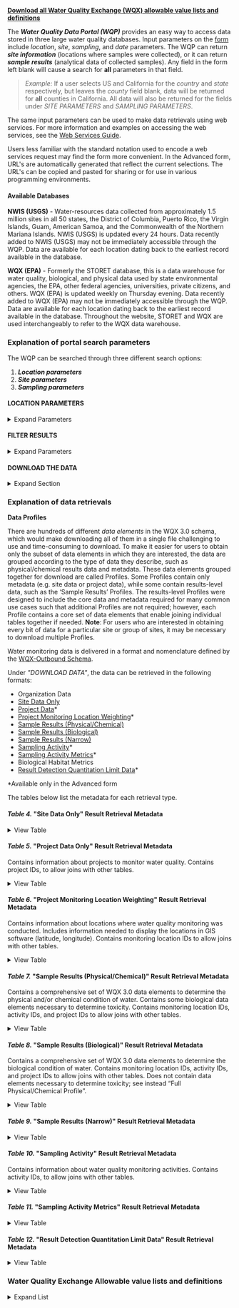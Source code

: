 <!-- [**Explanation of portal search parameters**](/server/wqp/markdownTextFiles/portal_userguide.md#explanation-of-portal-search-parameters)
* [Table 1. Available site types and definitions](/server/wqp/markdownTextFiles/portal_userguide.md#table-1-available-site-types-and-definitions)
* [Table 2. Available sample media definitions](/server/wqp/markdownTextFiles/portal_userguide.md#table-2-available-sample-media-and-definitions)
* [Table 3. Available file formats](/server/wqp/markdownTextFiles/portal_userguide.md#table-3-available-file-formats)

[**Explanation of data retrievals**](/server/wqp/markdownTextFiles/portal_userguide.md#explanation-of-data-retrievals)
* [Table 4. Site Data Only](/server/wqp/markdownTextFiles/portal_userguide.md#table-4-site-data-only-result-retrieval-metadata)
* [Table 5. Project Data Only](/server/wqp/markdownTextFiles/portal_userguide.md#table-5-project-data-only-result-retrieval-metadata)
* [Table 6. Project Monitoring Location Weighting](/server/wqp/markdownTextFiles/portal_userguide.md#table-6-project-monitoring-location-weighting-result-retrieval-metadata)
* [Table 7. Sample Results (Physical/Chemical)](/server/wqp/markdownTextFiles/portal_userguide.md#table-7-sample-results-physicalchemical-result-retrieval-metadata)
* [Table 8. Sample Results (Biological)](/server/wqp/markdownTextFiles/portal_userguide.md#table-8-sample-results-biological-result-retrieval-metadata)
* [Table 9. Sample Results (Narrow)](/server/wqp/markdownTextFiles/portal_userguide.md#table-9-sample-results-narrow-result-retrieval-metadata)
* [Table 10. Sampling Activity](/server/wqp/markdownTextFiles/portal_userguide.md#table-10-sampling-activity-result-retrieval-metadata)
* [Table 11. Sampling Activity Metrics](/server/wqp/markdownTextFiles/portal_userguide.md#table-11-sampling-activity-metrics-result-retrieval-metadata)
* [Table 12. Result Detection Quantitation Limit Data](/server/wqp/markdownTextFiles/portal_userguide.md#table-12-result-detection-quantitation-limit-data-result-retrieval-metadata) -->

[**Download all Water Quality Exchange (WQX) allowable value lists and definitions**](/portal_userguide/#water-quality-exchange-allowable-value-lists-and-definitions)


The ***Water Quality Data Portal (WQP)*** provides an easy way to access data stored in three large water quality databases. Input parameters on the [form](https://www.waterqualitydata.us/portal/) include *location*, *site*, *sampling*, and *date* parameters. The WQP can return ***site information*** (locations where samples were collected), or it can return ***sample results*** (analytical data of collected samples). Any field in the form left blank will cause a search for **all** parameters in that field. 
>*Example:* If a user selects US and California for the *country* and *state* respectively, but leaves the *county* field blank, data will be returned for **all** counties in California. All data will also be returned for the fields under *SITE PARAMETERS* and *SAMPLING PARAMETERS*.

The same input parameters can be used to make data retrievals using web services. For more information and examples on accessing the web services, see the [Web Services Guide](https://www.waterqualitydata.us/webservices_documentation/). 

Users less familiar with the standard notation used to encode a web services request may find the form more convenient. In the Advanced form, URL's are automatically generated that reflect the current selections. The URL's can be copied and pasted for sharing or for use in various programming environments.

#### **Available Databases**

**NWIS (USGS)** - Water-resources data collected from approximately 1.5 million sites in all 50 states, the District of Columbia, Puerto Rico, the Virgin Islands, Guam, American Samoa, and the Commonwealth of the Northern Mariana Islands. NWIS (USGS) is updated every 24 hours. Data recently added to NWIS (USGS) may not be immediately accessible through the WQP. Data are available for each location dating back to the earliest record available in the database.

**WQX (EPA)** - Formerly the STORET database, this is a data warehouse for water quality, biological, and physical data used by state environmental agencies, the EPA, other federal agencies, universities, private citizens, and others. WQX (EPA) is updated weekly on Thursday evening. Data recently added to WQX (EPA) may not be immediately accessible through the WQP. Data are available for each location dating back to the earliest record available in the database. Throughout the website, STORET and WQX are used interchangeably to refer to the WQX data warehouse.

### **Explanation of portal search parameters**

The WQP can be searched through three different search options:

1. ***Location parameters***
2. ***Site parameters***
3. ***Sampling parameters***

#### **LOCATION PARAMETERS**
<details markdown="1">
  <summary>Expand Parameters</summary>

***Country*** - Use the **country window** to select one or multiple ***countries*** represented in the database. Parentheses after each country represent which database(s) it is represented in. 

> *Web Services Request:* Countries can be directly entered into the URL through their [FIPS country code](https://nvlpubs.nist.gov/nistpubs/Legacy/FIPS/fipspub10-4.pdf). For the United States: ```#countrycode=US```

***State*** - Use the **state window** to select one or multiple ***states***. Parentheses after each state represent which database(s) it is represented in.

> *Web Services Request:* States can be directly entered into the URL through their [FIPS state code](https://nvlpubs.nist.gov/nistpubs/Legacy/FIPS/fipspub5-2.pdf). For Iowa and Arizona: ```#statecode=US%3A04&statecode=US%3A19```

***County*** - Use the **county window** to select one or multiple ***counties*** from the selected state(s). Parentheses after each county represent which database(s) it is represented in.

> *Web Services Request:* Counties can be directly entered into the URL through their [FIPS county code](https://nvlpubs.nist.gov/nistpubs/Legacy/FIPS/fipspub6-4.pdf). For Adams and Clay counties in Iowa: ```#countycode=US%3A19%3A003&countycode=US%3A19%3A041```

***Point Location*** - Enter *latitude* and *longitude* (**decimal degrees** referenced to NAD83), and *radial distance* (**miles**) to create a ***search area***. Longitudes in the western hemisphere begin with a negative sign. Many stations outside the continental US do not have latitude and longitude referenced to NAD83 and cannot be found using these parameters.

> *Example:* 20 miles from latitude 46.12 degrees N, longitude 89.15 degrees W would be entered as:
> * Distance: 20
> * Latitude: 46.12
> * Longitude: -89.15

***Site Type***  - ***Site type*** indicates a *natural* or *human-made* feature affecting the hydrologic conditions measured at a site. Use the **site type window** to select one or multiple site types. Parentheses after each site type represent which database(s) it is represented in. ***Table 1*** includes a definition for each available site type.

#### ***Table 1.* Available site types and definitions**
<details markdown="1">
  <summary>View Table</summary>

|                Site Type               |                                                                                                                                                                                                                                                                                                                                       Definition                                                                                                                                                                                                                                                                                                                                      |
|:--------------------------------------:|:-------------------------------------------------------------------------------------------------------------------------------------------------------------------------------------------------------------------------------------------------------------------------------------------------------------------------------------------------------------------------------------------------------------------------------------------------------------------------------------------------------------------------------------------------------------------------------------------------------------------------------------------------------------------------------------:|
| **Aggregate groundwater use *(NWIS, STORET)***  | An aggregate groundwater site type is used when it is not possible or practical to describe the specific sites as springs or as any type of well including 'multiple wells', or when water-use information is only available for the aggregate. Aggregate sites that span multiple counties should be coded with 000 as the county code, or an aggregate site can be created for each county.                                                                                                                                                                                                                                                                                         |
| **Aggregate surface-water-use *(NWIS, STORET)*** | An aggregate surface-water site type is used when it is not possible or practical to describe the specific sites as diversions, outfalls, or land application sites, or when water-use information is only available for the aggregate. Aggregate sites that span multiple counties should be coded with 000 as the county code, or an aggregate site can be created for each county.                                                                                                                                                                                                                                                                                                 |
| **Aggregate water use establishment *(NWIS)*** | An aggregate class of water-using establishments or individuals that are associated with a specific geographic location and water-use category, such as all the industrial users located within a county. Identified using the national water-use category code and optionally classified using the Standard Industrial Classification (SIC) Code or North American Classification System (NAICS) Code. Used when specific information needed to create sites for the individual facilities or users is not available, or when it is not desirable to store the site-specific information in the database.                                                                                                                                                                                                                                                                                          |
| **Atmosphere**                             | A site established primarily to measure meteorological properties or atmospheric deposition.                                                                                                                                                                                                                                                                                                                                                                                                                                                                                                                                                                                          |
| **Estuary**                                | A coastal inlet of the sea or ocean; esp. the mouth of a river, where tide water normally mixes with stream water (modified, Webster). Salinity in estuaries typically ranges from 1 to 25 Practical Salinity Units (psu), as compared oceanic values around 35 psu.                                                                                                                                                                                                                                                                                                                                                                                                                  |
| **Facility**                               | A non-ambient location where environmental measurements are expected to be strongly influenced by current or previous activities of humans.                                                                                                                                                                                                                                                                                                                                                                                                                                                                                                                                           |
| **Glacier**                                | Body of land ice that consists of recrystallized snow accumulated on the surface of the ground and moves slowly downslope over a period of years or centuries. Since glacial sites move, the lat-long precision for these sites is usually coarse.                                                                                                                                                                                                                                                                                                                                                                                                                                    |
| **Lake, Reservoir, Impoundment**           | An inland body of standing fresh or saline water that is generally too deep to permit submerged aquatic vegetation to take root across the entire body (cf: wetland). This site type includes an expanded part of a river, a reservoir behind a dam, and a natural or excavated depression containing a water body without surface-water inlet and/or outlet.                                                                                                                                                                                                                                                                                                                         |
| **Land**                                   | A location on the surface of the earth that is not normally saturated with water. Land sites are appropriate for sampling vegetation, overland flow of water, or measuring land-surface properties such as temperature. (See also: Wetland).                                                                                                                                                                                                                                                                                                                                                                                                                                          |
| **Not assigned (*STEWARDS*)**                                  | A location which lacks Site Type information.                                                                                                                                                                                                                                                                                                                                                                                                                                                                                                                                                                                                                            |
| **Ocean**                                  | Site in the open ocean, gulf, or sea. (See also: Estuary).                                                                                                                                                                                                                                                                                                                                                                                                                                                                                                                                                                                                                            |
| **Spring**                                 | A location at which the water table intersects the land surface, resulting in a natural flow of groundwater to the surface. Springs may be perennial, intermittent, or ephemeral.                                                                                                                                                                                                                                                                                                                                                                                                                                                                                                     |
| **Stream**                                 | A body of running water moving under gravity flow in a defined channel. The channel may be entirely natural, or altered by engineering practices through straightening, dredging, and (or) lining.                                                                                                                                                                                                                                                                                                                                                                                                                                                                                    |
| **Subsurface**                             | A location below the land surface, but not a well, soil hole, or excavation.                                                                                                                                                                                                                                                                                                                                                                                                                                                                                                                                                                                                          |
| **Well**                                   | A hole or shaft constructed in the earth intended to be used to locate, sample, or develop groundwater, oil, gas, or some other subsurface material.                                                                                                                                                                                                                                                                                                                                                                                                                                                                                                                                  |
| **Wetland**                                | Land where saturation with water is the dominant factor determining the nature of soil development and the types of plant and animal communities living in the soil and on its surface (Cowardin, December 1979). Wetlands are found from the tundra to the tropics and on every continent except Antarctica. Wetlands are areas that are inundated or saturated by surface or groundwater at a frequency and duration sufficient to support, and that under normal circumstances do support, a prevalence of vegetation typically adapted for life in saturated soil conditions. Wetlands generally include swamps, marshes, bogs and similar areas. Wetlands may be forested or unforested, and naturally or artificially created. |

</details>


<details markdown="1">
  <summary>Advanced Location Parameters</summary>

***Bounding Box*** - Enter the North and South *latitudes* and the East and West *longitudes* (**decimal degrees** referenced to NAD83) to create a ***bounding box***. Longitudes in the western hemisphere should begin with a negative sign.

> *Example:*
> * North: 46.12
> * East: -89.15
> * South: 45.93
> * West: -89.68

***Organization ID*** - Identifies a unique ***business*** or ***company***. Use the **organization ID window** to select one or multiple organization IDs. Type at least two characters for a list to appear. For more information on Water Quality Exchange (WQX) Organization IDs, see [About WQX (EPA)](https://www.epa.gov/waterdata/water-quality-data).

***Site ID*** - Identifies a ***monitoring location*** by a unique name, number, or code. Use the **site ID window** to select one or multiple site IDs. Type at least two characters for a list to appear. 

> *Web Services Request:* IDs are displayed as: AGENCY-STATION NUMBER. If STATION NUMBER is specified but not AGENCY, "USGS" will be assigned as the default.
> * For NWIS (USGS) site: ```#siteid=USGS-301650089215300```
> * For WQX (EPA) site: ```#siteid=R10BUNKER-CUA005-5```
> * For multiple sites: ```#siteid=IN002-385000086310010&siteid=USSCS-311039092211614&siteid=USEPA-414120087304701```

***HUC*** - Identifies the ***hydrological unit*** ([lists and maps of hydrologic units](http://water.usgs.gov/GIS/huc.html)) up to the cataloging unit level of precision. Use the **HUC ID window** to select one or multiple HUC IDs. Separate multiple HUC IDs with a **semicolon** (";"). Select partial HUCs using **trailing wildcards** ("*"). 
> *Web Services Request:*
> * One site: ```#huc=01010005```
> * Multiple sites: ```#huc=01010003%3B01010004```
> * Partial HUCs: ```010801*```

</details>

</details>

#### **FILTER RESULTS**
<details markdown="1">
  <summary>Expand Parameters</summary>

***Data Source*** - Select one or multiple ***databases*** from which the data will be retrieved. **All** databases are searched by default.

***Date Range*** - ***Start*** and ***end dates*** to be used individually or together. Dates must be entered in *MM-DD-YYYY* format.

***Sample Media*** - Identifies the ***environmental medium*** where a sample was taken. Use the **sample media window** to select one or multiple sample media types. Parentheses after each sample medium represent which database(s) it is represented in. ***Table 2*** includes a definition for each sample medium that is available.

#### ***Table 2.* Available sample media and definitions**
<details markdown="1">
  <summary>View Table</summary>

|         **Sample Medium**         |                                                                                                                                                                              **Definition**                                                                                                                                                                             |
|:-----------------------------:|:-------------------------------------------------------------------------------------------------------------------------------------------------------------------------------------------------------------------------------------------------------------------------------------------------------------------------------------------------------------------:|
| **Air**                           | Atmospheric gases.                                                                                                                                                                                                                                                                                                                                                  |
| **Biological *(STORET)*** | A biological source, including tissue, whole organisms, and whole or partial parts from animals or plants; from the WQX database.                                                                                                              |
| **Biological Tissue *(NWIS only)*** | Any type of tissue that comprises either whole or parts of insects, fish, or other organisms living in an aquatic environment, animals that may or may not have been collected from a water body, or whole or parts of plants, aquatic or non-aquatic.                                                                                                              |
| **Habitat *(STORET)***         | The habitat conditions at the monitoring site; physical features of the area surrounding the monitoring location site; from the WQX database.                                                                                                                                                                                                                                              |
| **No media *(STEWARDS)***         | Sample medium information not available.                                                                                                                                                                                                                                              |
| **Other**                         | None of the other sample media.                                                                                                                                                                                                                                                                                                                                     |
| **Sediment**                      | Includes bottom material and suspended sediment sample media. Bottom material is a mixture of mineral and organic matter that compose the top bed deposits (usually the first few inches) underlying a body of water. Suspended sediment is sediment carried in suspension by the turbulent components of the fluid or by the Brownian movement (a law of physics). |
| **Soil**                          | A wet or dry substance composed of unconsolidated fine grain rock fragments (minerals) and organic material that has been modified sufficiently by physical, chemical, or biological processes to support terrestrial plant growth.                                                                                                                                 |
| **Tissue *(STORET)***                          | Any type of tissue that comprises either whole or parts of insects, fish, or other organisms living in an aquatic environment, animals that may or may not have been collected from a water body, or whole or parts of plants, aquatic or non-aquatic; from the WQX database.                                                                                                                                 |
| **Water**                         | The physical or chemical composition of the water at the monitoring site.                                                                                                                                                                                                                                                                                           |

</details>

***Characteristic Group*** - Groups types of ***environmental measurements***. Use the **characteristic group window** to select one or multiple characteristic groups. Parentheses after each characteristic group represent which database(s) it is represented in. A complete listing of which characteristic matches to which characteristic group [is available for download](http://cdx.epa.gov/wqx/download/DomainValues/Characteristic_CSV.zip).

<details markdown="1">
  <summary>Advanced Results Filters</summary>

***Minimum sampling activities per site*** - Returns only sites where at least a ***minimum number*** of sampling activities have been reported. Use the **minimum number window** to select a value; the default is **1**.

***Minimum result per site*** - Returns only sites where at least a ***minimum number*** of results have been reported. Use the **minimum results window** to select a value; the default is **1**.

***Characteristic*** - Identifies types of ***environmental measurements***. Use the **characteristics window** to select one or multiple characteristics. Parentheses after each characteristic represent which database(s) it is represented in. The names are derived from the WQX (EPA) [Substance Registry System (SRS)](http://iaspub.epa.gov/sor_internet/registry/substreg/home/overview/home.do). USGS uses parameter codes for the same purpose and has [associated most parameters to SRS names](http://www.waterqualitydata.us/public_srsnames.jsp).

The nomenclature for WQX (EPA) and USGS characteristics are **not** identical. 
> *Example:* The WQX (EPA) lists each dissolved oxygen characteristic, while the USGS classifies dissolved oxygen under "oxygen". Consequently, users interested in retrieving dissolved oxygen data from both databases must select *"dissolved oxygen"* from WQX (EPA) and *"oxygen"* from the WQP list of characteristics. Selecting *"oxygen"* will return dissolved oxygen results from the USGS **and** all WQX (EPA) results relating to free gaseous oxygen. 

Small differences in naming may cause chemically identical characteristics to be listed under different names or names that are formatted differently. 
> *Example:* *1,4-dichlorobenzene* may be listed as *"1,4-dichlorobenzene"*, *"p-dichlorobenzene"*, or *both*. A user desiring all *1,4-dichlorobenzene* data would need to select **both** names (and variants thereof) to retrieve the results.

***Project ID*** - Uniquely identifies a ***data collection project***. Use the **project ID window** to select one or multiple project IDs. Parentheses after each project ID represent which database it is represented in. 

***Parameter Code*** - Identifies a characteristic using [***NWIS (USGS) codes***](https://nwis.waterdata.usgs.gov/usa/nwis/pmcodes). Use the **parameter code window** to select one or multiple parameter codes. Specifying a parameter code will limit the query to ***NWIS (USGS) only***.

***Biological Parameters Assemblage*** - Filter by parameters specific to biological organisms. 

>***Assemblage*** - An association of ***interacting populations*** of organisms in a given water body. *Example:* macroinvertabrates and fish/nekton.

***Taxonomic Name*** - Filter by parameters specific to taxonomic name.

>***Taxonomic Name*** - ***Genus name, species name*** in binomial nomenclature. *Example:* for shovelnose sturgeon, *Scaphirhyncus platorynchus*.

</details>

</details>

#### **DOWNLOAD THE DATA**
<details markdown="1">
  <summary>Expand Section</summary>

***Data Type*** - ***Water monitoring data*** is delivered in a format and nomenclature defined by the [WQX-Outbound Schema](http://www.exchangenetwork.net/schema/WQX/2/WQX_DET_v2.1b.xls). *Metadata* on these formats is displayed in ***Tables 4-12***.

***File Format*** - Choose a ***file format*** to download the result set. Four available formats are listed and described in ***Table 3***.

#### ***Table 3.* Available file formats**
<details markdown="1">
  <summary>View Table</summary>

|   File Format   |                                                                                                                                           Description                                                                                                                                          |
|:---------------:|:----------------------------------------------------------------------------------------------------------------------------------------------------------------------------------------------------------------------------------------------------------------------------------------------:|
| **Comma-separated** | Output format is comma-separated columns.                                                                                                                                                                                                                                                      |
| **Tab-separated**   | Output format is tab-separated columns.                                                                                                                                                                                                                                                        |
| **MS Excel**        | Output format is a .xlsx file compatible with MS Excel 2007 and greater(Excel 2003 and earlier may be able to use a helper program to open the file) . Excel 2007 and later have a limit of 1,048,576 rows. If your download file exceeds this limit, only the first 1,048,576 rows will open. |
                                       |

</details>

***Sort Data*** - ***Sorts data*** by *organization*, *monitoringLocationID*, and *activityID*. Sorting **increases** response time. If you are manually sorting, set **sorted=no**. The sorted document is delivered in the WQX standard.

<details markdown="1">
  <summary>Advanced Download Parameters</summary>

***Show Sites on Map*** - Previews the ***locations of sites*** **before** downloading the data, up to 250,000 sites. Sites are color coded by data source. 

The example below displays part of the South Skunk watershed, with NWIS (USGS), WQX (EPA), and STEWARDS (ARS) sites.

![Result of clicking "Show sites on map" button](img/portal_userguide_image1.png)

For additional information about the sites, click on individual sites. Use the box tool below the zoom buttons to select multiple sites.

![Additional information about sites](img/portal_userguide_image2.png)

The Water Quality Portal only provides discrete monitoring data. To see USGS long-term flow monitoring sites, click the layer picker on the upper right and toggle on "NWIS (USGS) Stream Gages". These gage locations are based on the [GAGES-II dataset](http://water.usgs.gov/GIS/metadata/usgswrd/XML/gagesII_Sept2011.xml), which only runs through 2009. Some gages are now discontinued and other gage data may be more accurate.

![NWIS (USGS) Stream Gages](img/portal_userguide_image3.png)

</details>

</details>

### **Explanation of data retrievals**

**Data Profiles**

There are hundreds of different *data elements* in the WQX 3.0 schema, which would make downloading all of them in a single file challenging to use and time-consuming to download. To make it easier for users to obtain only the subset of data elements in which they are interested, the data are grouped according to the type of data they describe, such as physical/chemical results data and metadata. These data elements grouped together for download are called Profiles. Some Profiles contain only metadata (e.g. site data or project data), while some contain results-level data, such as the ‘Sample Results’ Profiles. The results-level Profiles were designed to include the core data and metadata required for many common use cases such that additional Profiles are not required; however, each Profile contains a core set of data elements that enable joining individual tables together if needed. **Note**: For users who are interested in obtaining every bit of data for a particular site or group of sites, it may be necessary to download multiple Profiles.

Water monitoring data is delivered in a format and nomenclature defined by the [WQX-Outbound Schema](https://www.exchangenetwork.net/schema/WQX/3/WQX_DET_v3.0.xls). 

Under *"DOWNLOAD DATA"*, the data can be retrieved in the following formats:

* Organization Data
* [Site Data Only](#table-4-site-data-only-result-retrieval-metadata)
* [Project Data](/#table-5-project-data-only-result-retrieval-metadata)*
* [Project Monitoring Location Weighting](#table-6-project-monitoring-location-weighting-result-retrieval-metadata)*
* [Sample Results (Physical/Chemical)](#table-7-sample-results-physicalchemical-result-retrieval-metadata)
* [Sample Results (Biological)](#table-8-sample-results-biological-result-retrieval-metadata)
* [Sample Results (Narrow)](#table-9-sample-results-narrow-result-retrieval-metadata)
* [Sampling Activity](#table-10-sampling-activity-result-retrieval-metadata)*
* [Sampling Activity Metrics](#table-11-sampling-activity-metrics-result-retrieval-metadata)*
* Biological Habitat Metrics
* [Result Detection Quantitation Limit Data](/#table-12-result-detection-quantitation-limit-data-result-retrieval-metadata)*

*Available only in the Advanced form

The tables below list the metadata for each retrieval type.

#### ***Table 4.* "Site Data Only" Result Retrieval Metadata**
<details markdown="1">
  <summary>View Table</summary>

|              Site Retrieval Element              |                                                                                      Definition                                                                                      |
|:------------------------------------------------:|:------------------------------------------------------------------------------------------------------------------------------------------------------------------------------------:|
| OrganizationIdentifier                           | A designator used to uniquely identify a unique business establishment within a context.                                                                                             |
| OrganizationFormalName                           | The legal designator (i.e. formal name) of an organization.                                                                                                                          |
| MonitoringLocationIdentifier                     | A designator used to describe the unique name, number, or code assigned to identify the monitoring location.                                                                         |
| MonitoringLocationName                           | The designator specified by the sampling organization for the site at which sampling or other activities are conducted.                                                              |
| MonitoringLocationTypeName                       | The descriptive name for a type of monitoring location.                                                                                                                              |
| MonitoringLocationDescriptionText                | Text description of the monitoring location.                                                                                                                                         |
| HUCEightDigitCode                                | The 8 digit federal code used to identify the hydrologic unit of the monitoring location to the cataloging unit level of precision.                                                  |
| DrainageAreaMeasure/MeasureValue*                | The drainage basin of a lake, stream, wetland, or estuary site. Measure value is given in the units stored in DrainageAreaMeasure/MeasureUnitCode.                                   |
| DrainageAreaMeasure/MeasureUnitCode*             | The code that represents the unit for measuring the item.                                                                                                                            |
| ContributingDrainageAreaMeasure/MeasureValue*    | The contributing drainage area of a lake, stream, wetland, or estuary site. Measure value is given in the units stored in ContributingDrainageAreaMeasure/MeasureUnitCode.           |
| ContributingDrainageAreaMeasure/MeasureUnitCode* | The code that represents the unit for measuring the item.                                                                                                                            |
| LatitudeMeasure                                  | The measure of the angular distance on a meridian north or south of the equator.                                                                                                     |
| LongitudeMeasure                                 | The measure of the angular distance on a meridian east or west of the prime meridian.                                                                                                |
| SourceMapScaleNumeric                            | The number that represents the proportional distance on the ground for one unit of measure on the map or photo.                                                                      |
| HorizontalAccuracyMeasure/MeasureValue*          | The horizontal measure of the relative accuracy of the latitude and longitude coordinates." Measure value is given in the units stored in HorizontalAccuracyMeasure/MeasureUnitCode. |
| HorizontalAccuracyMeasure/MeasureUnitCode*       | The code that represents the unit for measuring the item.                                                                                                                            |
| HorizontalCollecitonMethodName                   | The name that identifies the method used to determine the latitude and longitude coordinates for a point on the earth.                                                               |
| HorizontalCoordinateReferenceSystemDatumName     | The name that describes the reference datum used in determining latitude and longitude coordinates.                                                                                  |
| VerticalMeasure/MeasureValue                     | The measure of elevation (i.e., the altitude), above or below a reference datum. Measure value is given in the units stored in VerticalMeasure/MeasureUnitCode.                      |
| VerticalMeasure/MeasureUnitCode                  | The code that represents the unit for measuring the item.                                                                                                                            |
| VerticalAccuracyMeasure/MeasureValue*            | The vertical measure of the relative accuracy of the latitude and longitude coordinates. Measure value is given in the units stored in VerticalAccuracyMeasure/MeasureUnitCode.      |
| VerticalAccuracyMeasure/MeasureUnitCode*         | The code that represents the unit for measuring the item.                                                                                                                            |
| VerticalCollectionMethodName                     | The name that identifies the method used to collect the vertical measure (i.e. the altitude) of a reference point.                                                                   |
| VerticalCoordinateReferenceSystemDatumName       | The name of the reference datum used to determine the vertical measure (i.e., the altitude).                                                                                         |
| CountryCode                                      | A code designator used to identify a primary geopolitical unit of the world.                                                                                                         |
| StateCode                                        | A code designator used to identify a principal administrative subdivision of the United States, Canada, or Mexico.                                                                   |
| CountyCode                                       | A code designator used to identify a U.S. county or county equivalent.                                                                                                               |
| AquiferName*                                     | Name of the aquifer in which the well is completed.                                                                                                                                  |
| FormationTypeText*                               | Name of the primary formation or soils unit, in which the well is completed.                                                                                                         |
| AquiferTypeName*                                 | The type of aquifer, such as confined or unconfined.                                                                                                                                 |
| ConstructionDateText*                            | Date of construction when well was completed. May be year only.                                                                                                                      |
| WellDepthMeasure/MeasureValue*                   | Depth below land surface datum (LSD) to the bottom of the hole on completion of drilling. Measure value is given in the units stored in WellDepthMeasure/MeasureUnitCode.            |
| WellDepthMeasure/MeasureUnitCode*                | The code that represents the unit for measuring the item.                                                                                                                            |
| WellHoleDepthMeasure/MeasureValue*               | Depth below land surface datum (LSD) to the bottom of the hole on completion of drilling. Measure value is given in the units stored in WellHoleDepthMeasure/MeasureUnitCode.        |
| WellHoleDepthMeasure/MeasureUnitCode*            | The code that represents the unit for measuring the item.                                                                                                                            |
| ProviderName                                     | The name of the database that provided the data to the Water Quality portal (E.G. WQX, NWIS, STEWARDS).                                                                            |

*Element is only in NWIS (USGS).

</details>

#### ***Table 5.* "Project Data Only" Result Retrieval Metadata**

Contains information about projects to monitor water quality. Contains project IDs, to allow joins with other tables.
<details markdown="1">
  <summary>View Table</summary>

|      Project Retrieval Element     |                                                                        Definition                                                                       |
|:----------------------------------:|:-------------------------------------------------------------------------------------------------------------------------------------------------------:|
| OrganizationIdentifier             | A designator used to uniquely identify a unique business establishment within a context.                                                                |
| OrganizationFormalName             | The legal designator (i.e. formal name) of an organization.                                                                                             |
| ProjectIdentifier                  | A designator used to uniquely identify a data collection project within a context of an organization.                                                   |
| ProjectName                        | The name assigned by the Organization (project leader or principal investigator) to the project.                                                        |
| ProjectDescriptionText             | Project description, which may include a description of the project purpose, summary of the objectives, or brief summary of the results of the project. |
| SamplingDesignTypeCode             | A code used to identify the type of sampling design employed for this project to ensure that sampling activities can support project objectives.        |
| QAPPApprovedIndicator              | Indicates whether a Quality Assurance Project Plan (QAPP) has been approved for the submitted project.                                                  |
| QAPPApprovalAgencyName             | An outside approval authority identifier for the QAPP (e.g. EPA or State Organization).                                                                 |
| ProjectFileUrl                     | A link to follow to access the files associated with the project.                                                                                        |
| ProjectMonitorLocationWeightingURL | A URL to get associated ProjectMonitoringLocationWeighting data. Only populated if there is Project Monitoring Location Weighting data.                 |

</details>

#### ***Table 6.* "Project Monitoring Location Weighting" Result Retrieval Metadata**

Contains information about locations where water quality monitoring was conducted. Includes information needed to display the locations in GIS software (latitude, longitude). Contains monitoring location IDs to allow joins with other tables.
<details markdown="1">
  <summary>View Table</summary>

| Project Monitoring Location Element |                                                       Definition                                                      |
|:-----------------------------------:|:---------------------------------------------------------------------------------------------------------------------:|
| OrganizationIdentifier              | A designator used to uniquely identify a unique business establishment within a context.                              |
| OrganizationFormalName              | The legal designator (i.e. formal name) of an organization.                                                           |
| ProjectIdentifier                   | A designator used to uniquely identify a data collection project within a context of an organization.                 |
| MonitoringLocationIdentifier        | A designator used to describe the unique name, number, or code assigned to identify the monitoring location.          |
| MeasureValue                        | The recorded dimension, capacity, quality, or amount of something ascertained by measuring or observing.              |
| MeasureUnitCode                     | The code that represents the unit for measuring the item.                                                             |
| StatisticalStratumText              | Identifies the statistical stratum applied to this site.                                                              |
| LocationCategoryName                | Free text describing a category of naturally similar site types, such as high-gradient.                               |
| LocationStatusName                  | Indicates whether this site is active and available for sampling.                                                     |
| ReferenceLocationTypeCode           | Identifies whether this site is a reference or control site by specifying the reference location type.                 |
| ReferenceLocationStartDate          | The calendar date on which the monitoring location started being used as a reference site.                            |
| ReferenceLocationEndDate            | The calendar date on which the monitoring location stopped being used as a reference site.                            |
| ResourceSubjectText                 | A name given to the resource that created or defined the reference location.                                          |
| ResourceCreatorName                 | An entity primarily responible for making the content of the resource that created or defined the reference location. |
| ResourceSubjectText                 | A topic of the content of the resource that created or defined the reference location.                                |
| ResourcePublisherName               | An entity responsible for making the resource available that created or defined the reference location.               |
| ResourceDate                        | A date of an event in the lifecycle of the resource that created or defined the reference location.                   |
| ResourceIdentifier                  | An unambiguous reference to the resource within a given context.                                                      |
| CommentText                         | General comments about the project monitoring location weighting.                                                     |

</details>





#### ***Table 7.* "Sample Results (Physical/Chemical)" Result Retrieval Metadata**

Contains a comprehensive set of WQX 3.0 data elements to determine the physical and/or chemical condition of water. Contains some biological data elements necessary to determine toxicity. Contains monitoring location IDs, activity IDs, and project IDs to allow joins with other tables.
<details markdown="1">
  <summary>View Table</summary>

|              Result Retrieval Element             |                                                                                                                  Definition                                                                                                                  |
|:-------------------------------------------------:|:--------------------------------------------------------------------------------------------------------------------------------------------------------------------------------------------------------------------------------------------:|
| OrganizationIdentifier                            | A designator used to uniquely identify a unique business establishment within a context.                                                                                                                                                     |
| OrganizationFormalName                            | The legal designator (i.e. formal name) of an organization.                                                                                                                                                                                  |
| ActivityIdentifier                                | Designator that uniquely identifies an activity within an organization.                                                                                                                                                                      |
| ActivityTypeCode                                  | The text describing the type of activity.                                                                                                                                                                                                    |
| ActivityMediaName                                 | Name or code indicating the environmental medium where the sample was taken.                                                                                                                                                                 |
| ActivityMediaSubdivisionName                      | Name or code indicating the environmental matrix as a subdivision of the sample media.                                                                                                                                                       |
| ActivityStartDate                                 | The calendar date on which the field activity is started.                                                                                                                                                                                    |
| ActivityStartTime/Time                            | The time of day that is reported when the field activity began, based on a 24-hour timescale.                                                                                                                                                |
| ActivityStartTime/TimeZoneCode                    | The time zone for which the time of day is reported. Any of the longitudinal divisions of the earth's surface in which a standard time is kept.                                                                                              |
| ActivityEndDate                                   | The calendar date when the field activity is completed.                                                                                                                                                                                      |
| ActivityEndTime/Time                              | The time of day that is reported when the field activity ended, based on a 24-hour timescale.                                                                                                                                                |
| ActivityEndTime/TimeZoneCode                      | The time zone for which the time of day is reported. Any of the longitudinal divisions of the earth's surface in which a standard time is kept.                                                                                              |
| ActivityDepthHeightMeasure/MeasureValue           | A measurement of the vertical location (measured from a reference point) at which an activity occurred. Measure value is given in the units stored in ActivityDepthHeightMeasure/MeasureUnitCode.                                            |
| ActivityDepthHeightMeasure/MeasureUnitCode        | The code that represents the unit for measuring the item.                                                                                                                                                                                    |
| ActivityDepthAltitudeReferencePointText           | The reference used to indicate the datum or reference used to establish the depth/altitude of an activity.                                                                                                                                   |
| ActivityTopDepthHeightMeasure/MeasureValue        | A measurement of the upper vertical location of a vertical location range (measured from a reference point) at which an activity occurred. Measure value is given in the units stored in ActivityTopDepthHeightMeasure/MeasureUnitCode.      |
| ActivityTopDepthHeightMeasure/MeasureUnitCode     | The code that represents the unit for measuring the item.                                                                                                                                                                                    |
| ActivityBottomDepthHeightMeasure/MeasureValue     | A measurement of the lower vertical location of a vertical location range (measured from a reference point) at which an activity occurred. Measure value is given in the units stored in ActivityBottomDepthHeightMeasure/MeasureUnitCode.   |
| ActivityBottomDepthHeightMeasure/MeasureUnitCode  | The code that represents the unit for measuring the item.                                                                                                                                                                                    |
| ProjectIdentifier                                 | A designator used to uniquely identify a data collection project within a context of an organization.                                                                                                                                        |
| ActivityConductingOrganizationText                | A name of the Organization conducting an activity.                                                                                                                                                                                           |
| MonitoringLocationIdentifier                      | A designator used to describe the unique name, number, or code assigned to identify the monitoring location.                                                                                                                                 |
| ActivityCommentText                               | General comments concerning the activity.                                                                                                                                                                                                    |
| SampleAquifer*                                    | A code that designates the aquifer associated with groundwater samples.                                                                                                                                                                      |
| HydrologicCondition*                              | Hydrologic condition is the hydrologic condition that is represented by the sample collected (i.e. ? normal, falling, rising, peak stage).                                                                                                   |
| HydrologicEvent*                                  | A hydrologic event that is represented by the sample collected (i.e. - storm, drought, snowmelt).                                                                                                                                            |
| SampleCollectionMethod/MethodIdentifier           | The identification number or code assigned by the method publisher.                                                                                                                                                                          |
| SampleCollectionMethod/MethodIdentifierContext    | Identifies the source or data system that created or defined the identifier.                                                                                                                                                                 |
| SampleCollectionMethod/MethodName                 | The title that appears on the method from the method publisher.                                                                                                                                                                              |
| SampleCollectionEquipmentName                     | The name for the equipment used in collecting the sample.                                                                                                                                                                                    |
| ResultDetectionConditionText                      | The textual descriptor of a result.                                                                                                                                                                                                          |
| CharacteristicName                                | The object, property, or substance which is evaluated or enumerated by either a direct field measurement, a direct field observation, or by laboratory analysis of material collected in the field.                                          |
| ResultSampleFractionText                          | The text name of the portion of the sample associated with results obtained from a physically-partitioned sample.                                                                                                                            |
| ResultMeasureValue                                | The reportable measure of the result for the chemical, microbiological or other characteristic being analyzed. Measure value is given in the units stored in ResultMeasure/MeasureUnitCode.                                                  |
| MeasureQualifierCode                              | A code used to identify any qualifying issues that affect the results.                                                                                                                                                                       |
| ResultMeasure/MeasureUnitCode                     | The code that represents the unit for measuring the item.                                                                                                                                                                                    |
| ResultStatusIdentifier                            | Indicates the acceptability of the result with respect to QA/QC criteria.                                                                                                                                                                    |
| StatisticalBaseCode                               | The code for the method used to calculate derived results.                                                                                                                                                                                   |
| ResultValueTypeName                               | A name that qualifies the process which was used in the determination of the result value (e.g., actual, estimated, calculated).                                                                                                             |
| ResultWeightBasisText                             | The name that represents the form of the sample or portion of the sample which is associated with the result value (e.g., wet weight, dry weight, ash-free dry weight).                                                                      |
| ResultTimeBasisText                               | The period of time (in days) over which a measurement was made. For example, BOD can be measured as 5 day or 20 day BOD.                                                                                                                     |
| ResultTemperatureBasisText                        | The name that represents the controlled temperature at which the sample was maintained during analysis, e.g. 25 deg BOD analysis.                                                                                                            |
| ResultParticleSizeBasisText                       | User defined free text describing the particle size class for which the associated result is defined.                                                                                                                                        |
| PrecisionValue                                    | A measure of mutual agreement among individual measurements of the same property usually under prescribed similar conditions.                                                                                                                |
| ResultCommentText                                 | Free text with general comments concerning the result.                                                                                                                                                                                       |
| USGSPCode*                                        | 5-digit number used in the US Geological Survey computerized data system, National Water Information System (NWIS), to uniquely identify a specific constituent.                                                                             |
| ResultDepthHeightMeasure/MeasureValue†            | A measurement of the vertical location (measured from a reference point) at which a result occurred.                                                                                                                                         |
| ResultDepthHeightMeasure/MeasureUnitCode†         | The code that represents the unit for measuring the item.                                                                                                                                                                                    |
| ResultDepthAltitudeReferencePointText†            | The reference used to indicate the datum or reference used to establish the depth/altitude of a result.                                                                                                                                      |
| SubjectTaxonomicName                              | The name of the organism from which a tissue sample was taken.                                                                                                                                                                               |
| SampleTissueAnatomyName*                          | The name of the anatomy from which a tissue sample was taken.                                                                                                                                                                                |
| ResultAnalyticalMethod/MethodIdentifier           | The identification number or code assigned by the method publisher.                                                                                                                                                                          |
| ResultAnalyticalMethod/MethodIdentifierContext    | Identifies the source or data system that created or defined the identifier.                                                                                                                                                                 |
| ResultAnalyticalMethod/MethodName                 | The title that appears on the method from the method publisher.                                                                                                                                                                              |
| MethodDescriptionText*                            | A brief summary that provides general information about the method.                                                                                                                                                                          |
| LaboratoryName                                    | The name of Lab responsible for the result.                                                                                                                                                                                                  |
| AnalysisStartDate                                 | The calendar date on which the analysis began.                                                                                                                                                                                               |
| ResultLaboratoryCommentText                       | Remarks which further describe the laboratory procedures which produced the result.                                                                                                                                                          |
| DetectionQuantitationLimitTypeName                | Text describing the type of detection or quantitation level used in the analysis of a characteristic.                                                                                                                                        |
| DetectionQuantitationLimitMeasure/MeasureValue    | Constituent concentration that, when processed through the complete method, produces a signal that is statistically different from a blank. Measure value is given in the units stored in DetectionQuantitationLimitMeasure/MeasureUnitCode. |
| DetectionQuantitationLimitMeasure/MeasureUnitCode | The code that represents the unit for measuring the item.                                                                                                                                                                                    |
| PreparationStartDate                              | The calendar date when the preparation/extraction of the sample for analysis began.                                                                                                                                                          |
| DataProvider                                      | The source system that provided data to the Water Quality Portal (NWIS, WQX, STEWARDS, etc).                                                                                                                                               |

*Element is only in NWIS (USGS).

†Element is only in WQX (EPA).

</details>

#### ***Table 8.* "Sample Results (Biological)" Result Retrieval Metadata**

Contains a comprehensive set of WQX 3.0 data elements to determine the biological condition of water. Contains monitoring location IDs, activity IDs, and project IDs to allow joins with other tables. Does not contain data elements necessary to determine toxicity; see instead “Full Physical/Chemical Profile”.
<details markdown="1">
  <summary>View Table</summary>

|              Biological Result Retrieval Element              |                                                                                                                  Definition                                                                                                                  |
|:-------------------------------------------------------------:|:--------------------------------------------------------------------------------------------------------------------------------------------------------------------------------------------------------------------------------------------:|
| OrganizationIdentifier                                        | A designator used to uniquely identify a unique business establishment within a context.                                                                                                                                                     |
| OrganizationFormalName                                        | The legal designator (i.e. formal name) of an organization.                                                                                                                                                                                  |
| ProjectIdentifier                                             | A designator used to uniquely identify a data collection project within a context of an organization.                                                                                                                                        |
| ActivityIdentifier                                            | Designator that uniquely identifies an activity within an organization.                                                                                                                                                                      |
| ActivityTypeCode                                              | The text describing the type of activity.                                                                                                                                                                                                    |
| ActivityMediaName                                             | Name or code indicating the environmental medium where the sample was taken.                                                                                                                                                                 |
| ActivityMediaSubdivisionName                                  | Name or code indicating the environmental matrix as a subdivision of the sample media.                                                                                                                                                       |
| ActivityStartDate                                             | The calendar date on which the field activity is started.                                                                                                                                                                                    |
| ActivityStartTime/Time                                        | The time of day that is reported when the field activity began, based on a 24-hour timescale.                                                                                                                                                |
| ActivityStartTime/TimeZoneCode                                | The time zone for which the time of day is reported. Any of the longitudinal divisions of the earth's surface in which a standard time is kept.                                                                                              |
| ActivityEndDate                                               | The calendar date when the field activity is completed.                                                                                                                                                                                      |
| ActivityEndTime/Time                                          | The time of day that is reported when the field activity ended, based on a 24-hour timescale.                                                                                                                                                |
| ActivityEndTime/TimeZoneCode                                  | The time zone for which the time of day is reported. Any of the longitudinal divisions of the earth's surface in which a standard time is kept.                                                                                              |
| ActivityRelativeDepthName                                     | The name that indicates the approximate location within the water column at which the activity occurred.                                                                                                                                     |
| ActivityDepthHeightMeasure/MeasureValue                       | A measurement of the vertical location (measured from a reference point) at which an activity occurred. Measure value is given in the units stored in ActivityDepthHeightMeasure/MeasureUnitCode.                                            |
| ActivityDepthHeightMeasure/MeasureUnitCode                    | The code that represents the unit for measuring the item.                                                                                                                                                                                    |
| ActivityTopDepthHeightMeasure/MeasureValue                    | A measurement of the upper vertical location of a vertical location range (measured from a reference point) at which an activity occurred. Measure value is given in the units stored in ActivityTopDepthHeightMeasure/MeasureUnitCode.      |
| ActivityTopDepthHeightMeasure/MeasureUnitCode                 | The code that represents the unit for measuring the item.                                                                                                                                                                                    |
| ActivityBottomDepthHeightMeasure/MeasureValue                 | A measurement of the lower vertical location of a vertical location range (measured from a reference point) at which an activity occurred. Measure value is given in the units stored in ActivityBottomDepthHeightMeasure/MeasureUnitCode.   |
| ActivityBottomDepthHeightMeasure/MeasureUnitCode              | The code that represents the unit for measuring the item.                                                                                                                                                                                    |
| ActivityDepthAltitudeReferencePointText                       | The reference used to indicate the datum or reference used to establish the depth/altitude of an activity.                                                                                                                                   |
| ActivityConductingOrganizationText                            | A name of the Organization conducting an activity.                                                                                                                                                                                           |
| ActivityLocation/LatitudeMeasure                              | The measure of the angular distance on a meridian north or south of the equator of the  actual monitoring site, if it is different from that described for in the formal station description.                                                 |
| ActivityLocation/LongitudeMeasure                             | The measure of the angular distance on a meridian east or west of the prime meridian of the  actual monitoring site, if it is different from that described for in the formal station description.                                           |
| ActivityLocation/SourceMapScaleNumeric                        | The number that represents the proportional distance on the ground for one unit of measure on the map or photo of the  actual monitoring site, if it is different from that described for in the formal station description.                 |
| ActivityLocation/HorizontalAccuracyMeasure/MeasureValue       | The horizontal measure of the relative accuracy of the latitude and longitude coordinates of the of the  actual monitoring site, if it is different from that described for in the formal station description.                                |
| ActivityLocation/HorizontalAccuracyMeasure/MeasureUnitCode    | The units of the  horizontal measure of the relative accuracy of the latitude and longitude coordinates of the of the  actual monitoring site, if it is different from that described for in the formal station description.                 |
| ActivityLocation/HorizontalCollectionMethodName               | The name that identifies the method used to determine the latitude and longitude coordinates of the of the  actual monitoring site, if it is different from that described for in the formal station description.                             |
| ActivityLocation/HorizontalCoordinateReferenceSystemDatumName | The name that describes the reference datum used in determining of the latitude and longitude coordinates of the of the  actual monitoring site, if it is different from that described for in the formal station description.                |
| AssemblageSampledName                                         | An association of interacting populations of organisms in a given waterbody.                                                                                                                                                                 |
| CollectionDuration/MeasureValue                               | The length of time a collection procedure or protocol was performed (e.g. total energized time for electrofishing, or total time kick net used).                                                                                             |
| CollectionDuration/MeasureUnitCode                            | The units for the length of time a collection procedure or protocol was performed.                                                                                                                                                            |
| SamplingComponentName                                         | Single entity within a sampling frame at which a collection procedure or protocol was performed.                                                                                                                                             |
| SamplingComponentPlaceInSeriesNumeric                         | The order in which a component within the sampling frame was visited in relation to other components.                                                                                                                                        |
| ReachLengthMeasure/MeasureValue                               | A measure of the water body length distance in which the procedure or protocol was performed.                                                                                                                                                |
| ReachLengthMeasure/MeasureUnitCode                            | The code that represents the unit for measuring the Reach Length.                                                                                                                                                                            |
| ReachWidthMeasure/MeasureValue                                | A measurement of the reach width during collection procedures.                                                                                                                                                                               |
| ReachWidthMeasure/MeasureUnitCode                             | The code that represents the unit for measuring the Reach Width.                                                                                                                                                                             |
| PassCount                                                     | The number of passes through the water from which the sample was collected.                                                                                                                                                                  |
| NetTypeName                                                   | The text describing the type of net.                                                                                                                                                                                                          |
| NetSurfaceAreaMeasure/MeasureValue                            | A measurement of the effective surface area of the net used during biological monitoring sample collection.                                                                                                                                  |
| NetSurfaceAreaMeasure/MeasureUnitCode                         | The code that represents the unit for net surface area.                                                                                                                                                                                       |
| NetMeshSizeMeasure/MeasureValue                               | A measurement of the mesh size of the net used during biological monitoring sample collection.                                                                                                                                               |
| NetMeshSizeMeasure/MeasureUnitCode                            | The code that represents the unit for net mesh size.                                                                                                                                                                                          |
| BoatSpeedMeasure/MeasureValue                                 | A measurement of the boat speed during biological monitoring sample collection.                                                                                                                                                              |
| BoatSpeedMeasure/MeasureUnitCode                              | The code that represents the unit for boat speed.                                                                                                                                                                                             |
| CurrentSpeedMeasure/MeasureValue                              | A measurement of the current during biological monitoring sample collection.                                                                                                                                                                 |
| CurrentSpeedMeasure/MeasureUnitCode                           | The code that represents the unit for current speed.                                                                                                                                                                                          |
| ToxicityTestType                                              | Identifies the type of toxicity as either Acute or Chronic.                                                                                                                                                                                  |
| SampleCollectionMethod/MethodIdentifier                       | The identification number or code assigned by the method publisher.                                                                                                                                                                          |
| SampleCollectionMethod/MethodIdentifierContext                | Identifies the source or data system that created or defined the identifier.                                                                                                                                                                 |
| SampleCollectionMethod/MethodName                             | The title that appears on the method from the method publisher.                                                                                                                                                                              |
| SampleCollectionMethod/MethodQualifierTypeName                | Identifier of type of method that identifies it as reference, equivalent, or other.                                                                                                                                                          |
| SampleCollectionMethod/MethodDescriptionText                  | A brief summary that provides general information about the method.                                                                                                                                                                          |
| SampleCollectionEquipmentName                                 | The name for the equipment used in collecting the sample.                                                                                                                                                                                    |
| SampleCollectionMethod/SampleCollectionEquipmentCommentText   | Free text with general comments further describing the sample collection equipment.                                                                                                                                                          |
| SamplePreparationMethod/MethodIdentifier                      | The identification number or code assigned by the method publisher.                                                                                                                                                                          |
| SamplePreparationMethod/MethodIdentifierContext               | Identifies the source or data system that created or defined the identifier.                                                                                                                                                                 |
| SamplePreparationMethod/MethodName                            | The title that appears on the method from the method publisher.                                                                                                                                                                              |
| SamplePreparationMethod/MethodQualifierTypeName               | Identifier of type of method that identifies it as reference, equivalent, or other.                                                                                                                                                          |
| SamplePreparationMethod/MethodDescriptionText                 | A brief summary that provides general information about the method.                                                                                                                                                                          |
| SampleContainerTypeName                                       | The text describing the sample container type.                                                                                                                                                                                               |
| SampleContainerColorName                                      | The text describing the sample container color.                                                                                                                                                                                              |
| ChemicalPreservativeUsedName                                  | Information describing the chemical means to preserve the sample.                                                                                                                                                                            |
| ThermalPreservativeUsedName                                   | Information describing the temperature means used to preserve the sample.                                                                                                                                                                    |
| SampleTransportStorageDescription                             | The text describing sample handling and transport procedures used.                                                                                                                                                                           |
| DataLoggerLine                                                | The unique line identifier from a data logger result text file, normally a date/time format but could be any user defined name, e.g. "surface", "midwinter", and or "bottom".)                                                               |
| ResultDetectionConditionText                                  | The textual descriptor of a result.                                                                                                                                                                                                          |
| CharacteristicName                                            | The object, property, or substance which is evaluated or enumerated by either a direct field measurement, a direct field observation, or by laboratory analysis of material collected in the field.                                          |
| MethodSpecificationName                                       | Identifies the chemical speciation in which the measured result is expressed.                                                                                                                                                                |
| ResultSampleFractionText                                      | The text name of the portion of the sample associated with results obtained from a physically-partitioned sample.                                                                                                                            |
| ResultMeasureValue                                            | The reportable measure of the result for the chemical, microbiological or other characteristic being analyzed. Measure value is given in the units stored in ResultMeasure/MeasureUnitCode.                                                  |
| ResultMeasure/MeasureUnitCode                                 | The code that represents the unit for measuring the item.                                                                                                                                                                                    |
| MeasureQualifierCode                                          | A code used to identify any qualifying issues that affect the results.                                                                                                                                                                       |
| ResultStatusIdentifier                                        | Indicates the acceptability of the result with respect to QA/QC criteria.                                                                                                                                                                    |
| StatisticalBaseCode                                           | The code for the method used to calculate derived results.                                                                                                                                                                                   |
| ResultValueTypeName                                           | A name that qualifies the process which was used in the determination of the result value (e.g., actual, estimated, calculated).                                                                                                             |
| ResultWeightBasisText                                         | The name that represents the form of the sample or portion of the sample which is associated with the result value (e.g., wet weight, dry weight, ash-free dry weight).                                                                      |
| ResultTimeBasisText                                           | The period of time (in days) over which a measurement was made. For example, BOD can be measured as 5 day or 20 day BOD.                                                                                                                     |
| ResultTemperatureBasisText                                    | The name that represents the controlled temperature at which the sample was maintained during analysis, e.g. 25 deg BOD analysis.                                                                                                            |
| ResultParticleSizeBasisText                                   | User defined free text describing the particle size class for which the associated result is defined.                                                                                                                                        |
| PrecisionValue                                                | A measure of mutual agreement among individual measurements of the same property usually under prescribed similar conditions.                                                                                                                |
| DataQuality/BiasValue                                         | The systematic or persistent distortion of a measurement process which causes error in one direction.                                                                                                                                        |
| ConfidenceIntervalValue                                       | A range of values constructed so that this range has a specified probability of including the true population mean.                                                                                                                          |
| UpperConfidenceLimitValue                                     | Value of the upper end of the confidence interval.                                                                                                                                                                                           |
| LowerConfidenceLimitValue                                     | Value of the lower end of the confidence interval.                                                                                                                                                                                           |
| ResultCommentText                                             | Free text with general comments concerning the result.                                                                                                                                                                                       |
| ResultDepthHeightMeasure/MeasureValue                         | A measurement of the vertical location (measured from a reference point) at which a result occurred.                                                                                                                                         |
| ResultDepthHeightMeasure/MeasureUnitCode                      | The code that represents the unit for measuring the item.                                                                                                                                                                                    |
| ResultDepthAltitudeReferencePointText                         | The reference used to indicate the datum or reference used to establish the depth/altitude of a result.                                                                                                                                      |
| ResultSamplingPointName                                       | Single point name within a sampling frame or protocol that is associated with the reported result.                                                                                                                                           |
| BiologicalIntentName                                          | The primary reason the biological monitoring has occurred.                                                                                                                                                                                   |
| BiologicalIndividualIdentifier                                | A number uniquely identifying the individual in accordance with the total number of individuals reported by the user.                                                                                                                        |
| SubjectTaxonomicName                                          | The name of the organism from which a tissue sample was taken.                                                                                                                                                                               |
| UnidentifiedSpeciesIdentifier                                 | A number or name assigned as a part of a taxonomic identification. Used with a valid genus name to indicate a unique species has been observed but not taxonomically identified.                                                             |
| SampleTissueAnatomyName*                                      | The name of the anatomy from which a tissue sample was taken.                                                                                                                                                                                |
| GroupSummaryCountWeight/MeasureValue                          | Captures the total count or total sample weight for a Group Summary, if BiologicalIntentName = "Group Summary".                                                                                                                               |
| GroupSummaryCountWeight/MeasureUnitCode                       | Units for Group Summary CountWeight, if BiologicalIntentName = "Group Summary".                                                                                                                                                               |
| CellFormName                                                  | The name of the cell form for phytoplankton organisms expressed as a result. A single phytoplankton species may have a result value for any or all of these cell forms.                                                                      |
| CellShapeName                                                 | The cell shape of the phytoplankton organism.                                                                                                                                                                                                |
| HabitName                                                     | The position that the characteristic occupies in a food chain- May be semicolon delimited.                                                                                                                                                    |
| VoltismName                                                   | The number of broods or generations of the characteristic in a year.                                                                                                                                                                          |
| TaxonomicPollutionTolerance                                   | For entries representing taxa, a code representing the ability of the reported taxon to tolerate pollution.                                                                                                                                  |
| TaxonomicPollutionToleranceScaleText                          | Provides a description of the scale used for the taxonomic pollution tolerance value.                                                                                                                                                        |
| TrophicLevelName                                              | For entries representing taxa, a code representing the trophic level with which the reported taxon is typically assigned.                                                                                                                    |
| FunctionalFeedingGroupName                                    | FunctionalFeedingGroupName.                                                                                                                                                                                                                   |
| TaxonomicDetailsCitation/ResourceTitleName                    | The name of the source that created or defined the Taxonomic Details.                                                                                                                                                                        |
| TaxonomicDetailsCitation/ResourceCreatorName                  | An entity primarily responible for making the content of the resource.                                                                                                                                                                       |
| TaxonomicDetailsCitation/ResourceSubjectText                  | A topic of the content of the resource.                                                                                                                                                                                                      |
| TaxonomicDetailsCitation/ResourcePublisherName                | An entity responsible for making the resource available.                                                                                                                                                                                     |
| TaxonomicDetailsCitation/ResourceDate                         | A date of an event in the lifecycle of the resource.                                                                                                                                                                                         |
| TaxonomicDetailsCitation/ResourceIdentifier                   | An unambiguous reference to the resource within a given context.                                                                                                                                                                             |
| ResultAnalyticalMethod/MethodIdentifier                       | The identification number or code assigned by the method publisher.                                                                                                                                                                          |
| ResultAnalyticalMethod/MethodIdentifierContext                | Identifies the source or data system that created or defined the identifier.                                                                                                                                                                 |
| ResultAnalyticalMethod/MethodName                             | The title that appears on the method from the method publisher.                                                                                                                                                                              |
| ResultAnalyticalMethod/MethodQualifierTypeName                | Identifier of type of method that identifies it as reference, equivalent, or other.                                                                                                                                                          |
| MethodDescriptionText*                                        | A brief summary that provides general information about the method.                                                                                                                                                                          |
| LaboratoryName                                                | The name of Lab responsible for the result.                                                                                                                                                                                                  |
| AnalysisStartDate                                             | The calendar date on which the analysis began.                                                                                                                                                                                               |
| ResultLaboratoryCommentCode                                   | Code which maps to remarks which further describe the laboratory procedures which produced the result.                                                                                                                                       |
| ResultLaboratoryCommentText                                   | Remarks which further describe the laboratory procedures which produced the result.                                                                                                                                                          |
| DetectionQuantitationLimitTypeName                            | Text describing the type of detection or quantitation level used in the analysis of a characteristic.                                                                                                                                        |
| DetectionQuantitationLimitMeasure/MeasureValue                | Constituent concentration that, when processed through the complete method, produces a signal that is statistically different from a blank. Measure value is given in the units stored in DetectionQuantitationLimitMeasure/MeasureUnitCode. |
| DetectionQuantitationLimitMeasure/MeasureUnitCode             | The code that represents the unit for measuring the item.                                                                                                                                                                                    |
| LaboratoryAccreditationIndicator                              | Indicates whether the laboratory is accredited.                                                                                                                                                                                              |
| LaboratoryAccreditationAuthorityName                          | An outside accreditation authority identifier.                                                                                                                                                                                               |
| TaxonomistAccreditationIndicator                              | Indicates whether the taxonomist is accredited.                                                                                                                                                                                              |
| TaxonomistAccreditationAuthorityName                          | An outside accreditation authority identifier for the taxonomist.                                                                                                                                                                            |
| PreparationStartDate                                          | The calendar date when the preparation/extraction of the sample for analysis began.                                                                                                                                                          |
| ProviderName                                                  | The source system that provided data to the Water Quality Portal (NWIS, WQX, STEWARDS, etc).                                                                                                                                               |

</details>

#### ***Table 9.* "Sample Results (Narrow)" Result Retrieval Metadata**
<details markdown="1">
  <summary>View Table</summary>

This data profile contains minimal data from parts of the WQX data model that are not in the "Result" section of WQX. Activity data can be linked to the activityID through ActivityID, and ResultIdentifier can be used to link to ResultDetectionQuantitationLimit data. 

|  Narrow data profile Result Retrieval Element  |                                                                                                                                                             Description                                                                                                                                                            |
|:----------------------------------------------:|:----------------------------------------------------------------------------------------------------------------------------------------------------------------------------------------------------------------------------------------------------------------------------------------------------------------------------------:|
| OrganizationIdentifier                         | A designator used to uniquely identify a unique business establishment within a context.                                                                                                                                                                                                                                           |
| OrganizationFormalName                         | The legal designator (i.e. formal name) of an organization.                                                                                                                                                                                                                                                                        |
| ActivityIdentifier                             | Designator that uniquely identifies an activity within an organization.                                                                                                                                                                                                                                                            |
| ActivityStartDate                              | The calendar date on which the field activity is started.                                                                                                                                                                                                                                                                          |
| ActivityStartTime/Time                         | The time of day that is reported when the field activity began, based on a 24-hour timescale.                                                                                                                                                                                                                                      |
| ActivityStartTime/TimeZoneCode                 | The time zone for which the time of day is reported. Any of the longitudinal divisions of the earth's surface in which a standard time is kept.                                                                                                                                                                                    |
| MonitoringLocationIdentifier                   | A designator used to describe the unique name, number, or code assigned to identify the monitoring location.                                                                                                                                                                                                                       |
| ResultIdentifier                               | The Identifier that links a result record to a Result Detection Quantitation Limit record.                                                                                                                                                                                                                                         |
| DataLoggerLine                                 | The unique line identifier from a data logger result text file, normally a date/time format but could be any user defined name, e.g. "surface", "midwinter", and or "bottom").                                                                                                                                                     |
| ResultDetectionConditionText                   | The textual descriptor of a result.                                                                                                                                                                                                                                                                                                |
| MethodSpecificationName                        | Identifies the chemical speciation in which the measured result is expressed.                                                                                                                                                                                                                                                      |
| CharacteristicName                             | The object, property, or substance which is evaluated or enumerated by either a direct field measurement, a direct field observation, or by laboratory analysis of material collected in the field.                                                                                                                                |
| ResultSampleFractionText                       | The text name of the portion of the sample associated with results obtained from a physically-partitioned sample.                                                                                                                                                                                                                  |
| ResultMeasureValue                             | The reportable measure of the result for the chemical, microbiological or other characteristic being analyzed. Measure value is given in the units stored in ResultMeasure/MeasureUnitCode.                                                                                                                                        |
| ResultMeasure/MeasureUnitCode                  | The code that represents the unit for measuring the item.                                                                                                                                                                                                                                                                          |
| MeasureQualifierCode                           | A code used to identify any qualifying issues that affect the results.                                                                                                                                                                                                                                                             |
| ResultStatusIdentifier                         | Indicates the acceptability of the result with respect to QA/QC criteria.                                                                                                                                                                                                                                                          |
| StatisticalBaseCode                            | The code for the method used to calculate derived results.                                                                                                                                                                                                                                                                         |
| ResultValueTypeName                            | A name that qualifies the process which was used in the determination of the result value (e.g., actual, estimated, calculated).                                                                                                                                                                                                   |
| ResultWeightBasisText                          | The name that represents the form of the sample or portion of the sample which is associated with the result value (e.g., wet weight, dry weight, ash-free dry weight).                                                                                                                                                            |
| ResultTimeBasisText                            | The period of time (in days) over which a measurement was made. For example, BOD can be measured as 5 day or 20 day BOD.                                                                                                                                                                                                           |
| ResultTemperatureBasisText                     | The name that represents the controlled temperature at which the sample was maintained during analysis, e.g. 25 deg BOD analysis.                                                                                                                                                                                                  |
| ResultParticleSizeBasisText                    | User defined free text describing the particle size class for which the associated result is defined.                                                                                                                                                                                                                              |
| PrecisionValue                                 | A measure of mutual agreement among individual measurements of the same property usually under prescribed similar conditions.                                                                                                                                                                                                      |
| DataQuality/BiasValue                          | The systematic or persistent distortion of a measurement process which causes error in one direction.                                                                                                                                                                                                                              |
| ConfidenceIntervalValue                        | A range of values constructed so that this range has a specified probability of including the true population mean.                                                                                                                                                                                                                |
| UpperConfidenceLimitValue                      | Value of the upper end of the confidence interval.                                                                                                                                                                                                                                                                                 |
| LowerConfidenceLimitValue                      | Value of the lower end of the confidence interval.                                                                                                                                                                                                                                                                                 |
| ResultCommentText                              | Free text with general comments concerning the result.                                                                                                                                                                                                                                                                             |
| USGSPCode                                      | USGS-Specific, single point name within a sampling frame or protocol that is associated with the reported result.                                                                                                                                                                                                                  |
| ResultDepthHeightMeasure/MeasureValue          | A measurement of the vertical location (measured from a reference point) at which a result occurred.                                                                                                                                                                                                                               |
| ResultDepthHeightMeasure/MeasureUnitCode       | The code that represents the unit for measuring the item.                                                                                                                                                                                                                                                                          |
| ResultDepthAltitudeReferencePointText          | The reference used to indicate the datum or reference used to establish the depth/altitude of a result.                                                                                                                                                                                                                            |
| ResultSamplingPointName                        | Single point name within a sampling frame or protocol that is associated with the reported result.                                                                                                                                                                                                                                 |
| BiologicalIntentName                           | The primary reason the biological monitoring has occurred.                                                                                                                                                                                                                                                                         |
| BiologicalIndividualIdentifier                 | A number uniquely identifying the individual in accordance with the total number of individuals reported by the user.                                                                                                                                                                                                              |
| SubjectTaxonomicName                           | The name of the organism from which a tissue sample was taken.                                                                                                                                                                                                                                                                     |
| UnidentifiedSpeciesIdentifier                  | A number or name assigned as a part of a taxonomic identification. Used with a valid genus name to indicate a unique species has been observed but not taxonomically identified.                                                                                                                                                   |
| SampleTissueAnatomyName                        | The name of the anatomy from which a tissue sample was taken.                                                                                                                                                                                                                                                                      |
| GroupSummaryCountWeight/MeasureValue           | Captures the total count or total sample weight for a Group Summary, if BiologicalIntentName = "Group Summary".                                                                                                                                                                                                                     |
| GroupSummaryCountWeight/MeasureUnitCode        | Units for Group Summary CountWeight, if BiologicalIntentName = "Group Summary".                                                                                                                                                                                                                                                     |
| CellFormName                                   | The name of the cell form for phytoplankton organisms expressed as a result. A single phytoplankton species may have a result value for any or all of these cell forms.                                                                                                                                                            |
| CellShapeName                                  | The cell shape of the phytoplankton organism.                                                                                                                                                                                                                                                                                      |
| HabitName                                      | The position that the characteristic occupies in a food chain- May be semicolon delimited.                                                                                                                                                                                                                                          |
| VoltismName                                    | The number of broods or generations of the characteristic in a year.                                                                                                                                                                                                                                                                |
| TaxonomicPollutionTolerance                    | For entries representing taxa, a code representing the ability of the reported taxon to tolerate pollution.                                                                                                                                                                                                                        |
| TaxonomicPollutionToleranceScaleText           | Provides a description of the scale used for the taxonomic pollution tolerance value.                                                                                                                                                                                                                                              |
| TrophicLevelName                               | For entries representing taxa, a code representing the trophic level with which the reported taxon is typically assigned.                                                                                                                                                                                                          |
| FunctionalFeedingGroupName                     | FunctionalFeedingGroupName.                                                                                                                                                                                                                                                                                                         |
| TaxonomicDetailsCitation/ResourceTitleName     | The name of the source that created or defined the Taxonomic Details.                                                                                                                                                                                                                                                              |
| TaxonomicDetailsCitation/ResourceCreatorName   | An entity primarily responible for making the content of the resource.                                                                                                                                                                                                                                                             |
| TaxonomicDetailsCitation/ResourceSubjectText   | A topic of the content of the resource.                                                                                                                                                                                                                                                                                            |
| TaxonomicDetailsCitation/ResourcePublisherName | An entity responsible for making the resource available.                                                                                                                                                                                                                                                                           |
| TaxonomicDetailsCitation/ResourceDate          | A date of an event in the lifecycle of the resource.                                                                                                                                                                                                                                                                               |
| TaxonomicDetailsCitation/ResourceIdentifier    | An unambiguous reference to the resource within a given context.                                                                                                                                                                                                                                                                   |
| FrequencyClassInformationUrl                   | (this column is not yet populated) A WQP url to access one or more sets of frequency class Information for a single result, linked by ResultIdentifier.  Frequency class information is a definition of a subgroup of biological communities by life stage, physical attribute, or abnormality to support frequency class studies. |
| ResultAnalyticalMethod/MethodIdentifier        | The identification number or code assigned by the method publisher.                                                                                                                                                                                                                                                                |
| ResultAnalyticalMethod/MethodIdentifierContext | Identifies the source or data system that created or defined the identifier.                                                                                                                                                                                                                                                       |
| ResultAnalyticalMethod/MethodName              | The title that appears on the method from the method publisher.                                                                                                                                                                                                                                                                    |
| ResultAnalyticalMethod/MethodUrl               | A link to an outside repository with additional data about the method.  This is primarily [NEMI](https://www.nemi.gov) at this time.                                                                                                                                                                                                |
| ResultAnalyticalMethod/MethodQualifierTypeName | Identifier of type of method that identifies it as reference, equivalent, or other.                                                                                                                                                                                                                                                |
| MethodDescriptionText                          | A brief summary that provides general information about the method.                                                                                                                                                                                                                                                                |
| LaboratoryName                                 | The name of Lab responsible for the result.                                                                                                                                                                                                                                                                                        |
| AnalysisStartDate                              | The calendar date on which the analysis began.                                                                                                                                                                                                                                                                                     |
| AnalysisStartTime/Time                         | The local time when the analysis began.                                                                                                                                                                                                                                                                                            |
| AnalysisStartTime/TimeZoneCode                 | The relative time zone when the analysis began.                                                                                                                                                                                                                                                                                    |
| AnalysisEndDate                                | The calendar date on which the analysis was finished.                                                                                                                                                                                                                                                                              |
| AnalysisEndTime/Time                           | The local time when the analysis was finished.                                                                                                                                                                                                                                                                                     |
| AnalysisEndTime/TimeZoneCode                   | The relative time zone when the analysis was finished.                                                                                                                                                                                                                                                                             |
| ResultLaboratoryCommentCode                    | Code which maps to remarks which further describe the laboratory procedures which produced the result.                                                                                                                                                                                                                             |
| ResultLaboratoryCommentText                    | Remarks which further describe the laboratory procedures which produced the result.                                                                                                                                                                                                                                                |
| ResultDetectionQuantitationLimitUrl            | A URL to access data that describes one or more detection or quantitation limits determined in a laboratory, linked to the result dataset by Result ID.                                                                                                                                                                            |
| LaboratoryAccreditationIndicator               | Indicates whether the laboratory is accredited.                                                                                                                                                                                                                                                                                    |
| LaboratoryAccreditationAuthorityName           | An outside accreditation authority identifier.                                                                                                                                                                                                                                                                                     |
| TaxonomistAccreditationIndicator               | Indicates whether the taxonomist is accredited.                                                                                                                                                                                                                                                                                    |
| TaxonomistAccreditationAuthorityName           | An outside accreditation authority identifier for the taxonomist.                                                                                                                                                                                                                                                                  |
| LabSamplePreparationUrl                        | (this column is not yet populated) A WQP url to access one or more Lab Sample Preparation data.  Describes Lab Sample Preparation procedures which may alter the original state of the Sample and produce Lab subsamples.  These Lab Subsamples are analyzed and reported by the Lab as Sample results.                            |
| ProviderName                                   | The source system that provided data to the Water Quality Portal (NWIS, WQX, STEWARDS, etc).                                                                                                                                                                                                                                     |

</details>

#### ***Table 10.* "Sampling Activity" Result Retrieval Metadata**

Contains information about water quality monitoring activities. Contains activity IDs, to allow joins with other tables.
<details markdown="1">
  <summary>View Table</summary>

|     Activity Retrieval Element                                       |                                                                                                                 Description                                                                                                                |
|:----------------------------------------------------------------------:|:------------------------------------------------------------------------------------------------------------------------------------------------------------------------------------------------------------------------------------------:|
|     OrganizationIdentifier                                           | A designator used to uniquely identify a unique business establishment within a context.                                                                                                                                                   |
|     OrganizationFormalName                                           | The legal designator (i.e. formal name) of an organization.                                                                                                                                                                                |
|     MonitoringLocationIdentifier                                     | A designator used to describe the unique name, number, or code assigned to identify the monitoring location.                                                                                                                               |
|     ProjectIdentifier                                                | A designator used to uniquely identify a data collection project within a context of an organization.                                                                                                                                      |
|     ActivityIdentifier                                               | Designator that uniquely identifies an activity within an organization.                                                                                                                                                                    |
|     ActivityTypeCode                                                 | The text describing the type of activity.                                                                                                                                                                                                  |
|     ActivityMediaName                                                | Name or code indicating the environmental medium where the sample was taken.                                                                                                                                                               |
|     ActivityMediaSubdivisionName                                     | Name or code indicating the environmental matrix as a subdivision of the sample media.                                                                                                                                                     |
|     ActivityStartDate                                                | The calendar date on which the field activity is started.                                                                                                                                                                                  |
|     ActivityStartTime/Time                                           | The time of day that is reported when the field activity began, based on a 24-hour timescale.                                                                                                                                              |
|     ActivityStartTime/TimeZoneCode                                   | The time zone for which the time of day is reported. Any of the longitudinal divisions of the earth's surface in which a standard time is kept.                                                                                            |
|     ActivityEndDate                                                  | The calendar date when the field activity is completed.                                                                                                                                                                                    |
|     ActivityEndTime/Time                                             | The time of day that is reported when the field activity ended, based on a 24-hour timescale.                                                                                                                                              |
|     ActivityEndTime/TimeZoneCode                                     | The time zone for which the time of day is reported. Any of the longitudinal divisions of the earth's surface in which a standard time is kept.                                                                                            |
|     ActivityRelativeDepthName                                        | The name that indicates the approximate location within the water column at which the activity occurred.                                                                                                                                   |
|     ActivityDepthHeightMeasure/MeasureValue                          | A measurement of the vertical location (measured from a reference point) at which an activity occurred. Measure value is given in the units stored in ActivityDepthHeightMeasure/MeasureUnitCode.                                          |
|     ActivityDepthHeightMeasure/MeasureUnitCode                       | The code that represents the unit for measuring the item.                                                                                                                                                                                  |
|     ActivityTopDepthHeightMeasure/MeasureValue                       | A measurement of the upper vertical location of a vertical location range (measured from a reference point) at which an activity occurred. Measure value is given in the units stored in ActivityTopDepthHeightMeasure/MeasureUnitCode.    |
|     ActivityTopDepthHeightMeasure/MeasureUnitCode                    | The code that represents the unit for measuring the item.                                                                                                                                                                                  |
|     ActivityBottomDepthHeightMeasure/MeasureValue                    | A measurement of the lower vertical location of a vertical location range (measured from a reference point) at which an activity occurred. Measure value is given in the units stored in ActivityBottomDepthHeightMeasure/MeasureUnitCode. |
|     ActivityBottomDepthHeightMeasure/MeasureUnitCode                 | The code that represents the unit for measuring the item.                                                                                                                                                                                  |
|     ActivityDepthAltitudeReferencePointText                          | The reference used to indicate the datum or reference used to establish the depth/altitude of an activity.                                                                                                                                 |
|     ActivityConductingOrganizationText                               | A name of the Organization conducting an activity.                                                                                                                                                                                         |
|     ActivityLocation/LatitudeMeasure                                 | The measure of the angular distance on a meridian north or south of the equator of the  actual monitoring site, if it is different from that described for in the formal station description.                                               |
|     ActivityLocation/LongitudeMeasure                                | The measure of the angular distance on a meridian east or west of the prime meridian of the  actual monitoring site, if it is different from that described for in the formal station description.                                         |
|     ActivityLocation/SourceMapScaleNumeric                           | The number that represents the proportional distance on the ground for one unit of measure on the map or photo of the  actual monitoring site, if it is different from that described for in the formal station description.               |
|     ActivityLocation/HorizontalAccuracyMeasure/MeasureValue          | The horizontal measure of the relative accuracy of the latitude and longitude coordinates of the of the  actual monitoring site, if it is different from that described for in the formal station description.                              |
|     ActivityLocation/HorizontalAccuracyMeasure/MeasureUnitCode       | The units of the  horizontal measure of the relative accuracy of the latitude and longitude coordinates of the of the  actual monitoring site, if it is different from that described for in the formal station description.               |
|     ActivityLocation/HorizontalCollectionMethodName                  | The name that identifies the method used to determine the latitude and longitude coordinates of the of the  actual monitoring site, if it is different from that described for in the formal station description.                           |
|     ActivityLocation/HorizontalCoordinateReferenceSystemDatumName    | The name that describes the reference datum used in determining of the latitude and longitude coordinates of the of the  actual monitoring site, if it is different from that described for in the formal station description.              |
|     AssemblageSampledName                                            | An association of interacting populations of organisms in a given waterbody.                                                                                                                                                               |
|     CollectionDuration/MeasureValue                                  | The length of time a collection procedure or protocol was performed (e.g. total energized time for electrofishing, or total time kick net used).                                                                                           |
|     CollectionDuration/MeasureUnitCode                               | The units for the length of time a collection procedure or protocol was performed.                                                                                                                                                          |
|     SamplingComponentName                                            | Single entity within a sampling frame at which a collection procedure or protocol was performed.                                                                                                                                           |
|     SamplingComponentPlaceInSeriesNumeric                            | The order in which a component within the sampling frame was visited in relation to other components.                                                                                                                                      |
|     ReachLengthMeasure/MeasureValue                                  | A measure of the water body length distance in which the procedure or protocol was performed.                                                                                                                                              |
|     ReachLengthMeasure/MeasureUnitCode                               | The code that represents the unit for measuring the Reach Length.                                                                                                                                                                          |
|     ReachWidthMeasure/MeasureValue                                   | A measurement of the reach width during collection procedures.                                                                                                                                                                             |
|     ReachWidthMeasure/MeasureUnitCode                                | The code that represents the unit for measuring the Reach Width.                                                                                                                                                                           |
|     PassCount                                                        | The number of passes through the water from which the sample was collected.                                                                                                                                                                |
|     NetTypeName                                                      | The text describing the type of net.                                                                                                                                                                                                        |
|     NetSurfaceAreaMeasure/MeasureValue                               | A measurement of the effective surface area of the net used during biological monitoring sample collection.                                                                                                                                |
|     NetSurfaceAreaMeasure/MeasureUnitCode                            | The code that represents the unit for net surface area.                                                                                                                                                                                     |
|     NetMeshSizeMeasure/MeasureValue                                  | A measurement of the mesh size of the net used during biological monitoring sample collection.                                                                                                                                             |
|     NetMeshSizeMeasure/MeasureUnitCode                               | The code that represents the unit for net mesh size.                                                                                                                                                                                        |
|     BoatSpeedMeasure/MeasureValue                                    | A measurement of the boat speed during biological monitoring sample collection.                                                                                                                                                            |
|     BoatSpeedMeasure/MeasureUnitCode                                 | The code that represents the unit for boat speed.                                                                                                                                                                                           |
|     CurrentSpeedMeasure/MeasureValue                                 | A measurement of the current during biological monitoring sample collection.                                                                                                                                                               |
|     CurrentSpeedMeasure/MeasureUnitCode                              | The code that represents the unit for current speed.                                                                                                                                                                                        |
|     ToxicityTestType                                                 | Identifies the type of toxicity as either Acute or Chronic.                                                                                                                                                                                |
|     SampleCollectionMethod/MethodIdentifier                          | The identification number or code assigned by the method publisher.                                                                                                                                                                        |
|     SampleCollectionMethod/MethodIdentifierContext                   | Identifies the source or data system that created or defined the identifier.                                                                                                                                                               |
|     SampleCollectionMethod/MethodName                                | The title that appears on the method from the method publisher.                                                                                                                                                                            |
|     SampleCollectionMethod/MethodQualifierTypeName                   | Identifier of type of method that identifies it as reference, equivalent, or other.                                                                                                                                                        |
|     SampleCollectionMethod/MethodDescriptionText                     | A brief summary that provides general information about the method.                                                                                                                                                                        |
|     SampleCollectionEquipmentName                                    | The name for the equipment used in collecting the sample.                                                                                                                                                                                  |
|     SampleCollectionMethod/SampleCollectionEquipmentCommentText      | Free text with general comments further describing the sample collection equipment.                                                                                                                                                        |
|     SamplePreparationMethod/MethodIdentifier                         | The identification number or code assigned by the method publisher.                                                                                                                                                                        |
|     SamplePreparationMethod/MethodIdentifierContext                  | Identifies the source or data system that created or defined the identifier.                                                                                                                                                               |
|     SamplePreparationMethod/MethodName                               | The title that appears on the method from the method publisher.                                                                                                                                                                            |
|     SamplePreparationMethod/MethodQualifierTypeName                  | Identifier of type of method that identifies it as reference, equivalent, or other.                                                                                                                                                        |
|     SamplePreparationMethod/MethodDescriptionText                    | A brief summary that provides general information about the method.                                                                                                                                                                        |
|     SampleContainerTypeName                                          | The text describing the sample container type.                                                                                                                                                                                             |
|     SampleContainerColorName                                         | The text describing the sample container color.                                                                                                                                                                                            |
|     ChemicalPreservativeUsedName                                     | Information describing the chemical means to preserve the sample.                                                                                                                                                                          |
|     ThermalPreservativeUsedName                                      | Information describing the temperature means used to preserve the sample.                                                                                                                                                                  |
|     SampleTransportStorageDescription                                | The text describing sample handling and transport procedures used.                                                                                                                                                                         |
|     DataLoggerLine                                                   | The unique line identifier from a data logger result text file, normally a date/time format but could be any user defined name, e.g. "surface", "midwinter", and or "bottom").                                                             |
|     ResultDetectionConditionText                                     | The textual descriptor of a result.                                                                                                                                                                                                        |
|     CharacteristicName                                               | The object, property, or substance which is evaluated or enumerated by either a direct field measurement, a direct field observation, or by laboratory analysis of material collected in the field.                                        |
|     MethodSpecificationName                                          | Identifies the chemical speciation in which the measured result is expressed.                                                                                                                                                              |

</details>

#### ***Table 11.* "Sampling Activity Metrics" Result Retrieval Metadata**
<details markdown="1">
  <summary>View Table</summary>

|        Activity Metric Retrieval Element        |                                                                      Description                                                                      |
|:----------------------------------------------:|:-----------------------------------------------------------------------------------------------------------------------------------------------------:|
| OrganizationIdentifier                         | A designator used to uniquely identify a unique business establishment within a context.                                                              |
| OrganizationFormalName                         | The legal designator (i.e. formal name) of an organization.                                                                                           |
| MonitoringLocationIdentifier                   | A designator used to describe the unique name, number, or code assigned to identify the monitoring location.                                          |
| ProjectIdentifier                              | A designator used to uniquely identify a data collection project within a context of an organization. Multiple projects may be concatenated together. |
| ActivityIdentifier                             | Designator that uniquely identifies an activity within an organization.                                                                               |
| ActivityMetricType/MetricTypeIdentifier        | A designator used to describe the unique name, number, or code assigned to identify the metric (Organization specific).                               |
| ActivityMetricType/MetricTypeIdentifierContext | Identifies the source or data system that created or defined the metric.                                                                              |
| ActivityMetricType/MetricTypeName              | Name of the activity metric type.                                                                                                                      |
| MetricTypeCitation/ResourceTitleName           | Citation- A name given to the resource.                                                                                                                |
| MetricTypeCitation/ResourceCreatorName         | Citation- An entity primarily responible for making the content of the resource.                                                                      |
| MetricTypeCitation/ResourceSubjectText         | Citation- A topic of the content of the resource.                                                                                                     |
| MetricTypeCitation/ResourcePublisherName       | Citation- An entity responsible for making the resource available.                                                                                    |
| MetricTypeCitation/ResourceDate                | Citation- A date of an event in the lifecycle of the resource.                                                                                        |
| MetricTypeCitation/ResourceIdentifier          | Citation- An unambiguous reference to the resource within a given context.                                                                            |
| MetricTypeCitation/MetricTypeScaleText         | Citation- Provides a description of the scale used for the activity metric.                                                                           |
| MetricTypeCitation/FormulaDescriptionText      | Citation- Provides a description of the formula used to calculate the activity metric score.                                                          |
| MetricValueMeasure/MeasureValue                | The recorded dimension, capacity, quality, or amount of something ascertained by measuring or observing.                                              |
| MetricValueMeasure/MeasureUnitCode             | The code that represents the unit for measuring the item.                                                                                             |
| MetricValueMeasure/MetricScoreNumeric          | Provides the scaled or calculated score for the activity metric.                                                                                      |
| MetricValueMeasure/MetricCommentText           | Free text with general comments concerning the metric.                                                                                                |
| MetricValueMeasure/IndexIdentifier             | A unique designator used to identify a unique index record that the activity metric is associated with.                                               |

</details>



#### ***Table 12.* "Result Detection Quantitation Limit Data" Result Retrieval Metadata**
<details markdown="1">
  <summary>View Table</summary>

Constituent concentration that, when processed through the complete method, produces a signal that is statistically different from a blank.  There can be multiple Result Detection Quantitation limits per result, and they can be linked to results retrieved using the "narrow" result profile using ResultIdentifier. 

|    Result Detection Quantitation Limit Element    |                                                                                                                  Description                                                                                                                 |
|:-------------------------------------------------:|:--------------------------------------------------------------------------------------------------------------------------------------------------------------------------------------------------------------------------------------------:|
| DetectionQuantitationLimitTypeName                | Text describing the type of detection or quantitation level used in the analysis of a characteristic.                                                                                                                                        |
| DetectionQuantitationLimitMeasure/MeasureValue    | Constituent concentration that, when processed through the complete method, produces a signal that is statistically different from a blank. Measure value is given in the units stored in DetectionQuantitationLimitMeasure/MeasureUnitCode. |
| DetectionQuantitationLimitMeasure/MeasureUnitCode | The code that represents the unit for measuring the item.                                                                                                                                                                                    |
| ResultIdentifier                                  | The Identifier that links a result record to a Result Detection Quantitation Limit record.                                                                                                                                                    |

</details>

### **Water Quality Exchange Allowable value lists and definitions**
<details markdown="1">
  <summary>Expand List</summary>

To download the domain lists (as zipped Comma Separated Variable documents), click the links below:

[All - The entire domain lists](https://cdx.epa.gov/wqx/download/DomainValues/All_CSV.zip)



Individual Domain Values Lists:

* [ActivityGroupType](https://cdx.epa.gov/wqx/download/DomainValues/ActivityGroupType_CSV.zip)
* [ActivityMedia](https://cdx.epa.gov/wqx/download/DomainValues/ActivityMedia_CSV.zip)
* [ActivityMediaSubdivision](https://cdx.epa.gov/wqx/download/DomainValues/ActivityMediaSubdivision_CSV.zip)
* [ActivityRelativeDepth](https://cdx.epa.gov/wqx/download/DomainValues/ActivityRelativeDepth_CSV.zip)
* [ActivityType](https://cdx.epa.gov/wqx/download/DomainValues/ActivityType_CSV.zip)
* [AddressType](https://cdx.epa.gov/wqx/download/DomainValues/AddressType_CSV.zip)
* [AnalyticalMethod](https://cdx.epa.gov/wqx/download/DomainValues/AnalyticalMethod_CSV.zip)
* [AnalyticalMethodContext](https://cdx.epa.gov/wqx/download/DomainValues/AnalyticalMethodContext_CSV.zip)
* [Assemblage](https://cdx.epa.gov/wqx/download/DomainValues/Assemblage_CSV.zip)
* [BiologicalIntent](https://cdx.epa.gov/wqx/download/DomainValues/BiologicalIntent_CSV.zip)
* [CellForm](https://cdx.epa.gov/wqx/download/DomainValues/CellForm_CSV.zip)
* [CellShape](https://cdx.epa.gov/wqx/download/DomainValues/CellShape_CSV.zip)
* [Characteristic](https://cdx.epa.gov/wqx/download/DomainValues/Characteristic_CSV.zip)
* [CharacteristicWithPickList](https://cdx.epa.gov/wqx/download/DomainValues/CharacteristicWithPickList_CSV.zip)*
* [Country](https://cdx.epa.gov/wqx/download/DomainValues/Country_CSV.zip)
* [County](https://cdx.epa.gov/wqx/download/DomainValues/County_CSV.zip)
* [DetectionQuantitationLimitType](https://cdx.epa.gov/wqx/download/DomainValues/DetectionQuantitationLimitType_CSV.zip)
* [ElectronicAddressType](https://cdx.epa.gov/wqx/download/DomainValues/ElectronicAddressType_CSV.zip)
* [FrequencyClassDescriptor](https://cdx.epa.gov/wqx/download/DomainValues/FrequencyClassDescriptor_CSV.zip)
* [Habit](https://cdx.epa.gov/wqx/download/DomainValues/Habit_CSV.zip)
* [HorizontalCollectionMethod](https://cdx.epa.gov/wqx/download/DomainValues/HorizontalCollectionMethod_CSV.zip)
* [HorizontalCoordinateReferenceSystemDatum](https://cdx.epa.gov/wqx/download/DomainValues/HorizontalCoordinateReferenceSystemDatum_CSV.zip)
* [MeasureUnit](https://cdx.epa.gov/wqx/download/DomainValues/MeasureUnit_CSV.zip)
* [MethodSpeciation](https://cdx.epa.gov/wqx/download/DomainValues/MethodSpeciation_CSV.zip)
* [MetricType](https://cdx.epa.gov/wqx/download/DomainValues/MetricType_CSV.zip)
* [MetricTypeContext](https://cdx.epa.gov/wqx/download/DomainValues/MetricTypeContext_CSV.zip)
* [MonitoringLocationType](https://cdx.epa.gov/wqx/download/DomainValues/MonitoringLocationType_CSV.zip)
* [NetType](https://cdx.epa.gov/wqx/download/DomainValues/NetType_CSV.zip)
* [Organization](https://cdx.epa.gov/wqx/download/DomainValues/Organization_CSV.zip)
* [ReferenceLocationType](https://cdx.epa.gov/wqx/download/DomainValues/ReferenceLocationType_CSV.zip)
* [ResultDetectionCondition](https://cdx.epa.gov/wqx/download/DomainValues/ResultDetectionCondition_CSV.zip)
* [ResultLaboratoryComment](https://cdx.epa.gov/wqx/download/DomainValues/ResultLaboratoryComment_CSV.zip)
* [ResultMeasureQualifier](https://cdx.epa.gov/wqx/download/DomainValues/ResultMeasureQualifier_CSV.zip)
* [ResultMeasureValuePickList](https://cdx.epa.gov/wqx/download/DomainValues/ResultMeasureValuePickList_CSV.zip)*
* [ResultSampleFraction](https://cdx.epa.gov/wqx/download/DomainValues/ResultSampleFraction_CSV.zip)
* [ResultStatus](https://cdx.epa.gov/wqx/download/DomainValues/ResultStatus_CSV.zip)
* [ResultTemperatureBasis](https://cdx.epa.gov/wqx/download/DomainValues/ResultTemperatureBasis_CSV.zip)
* [ResultTimeBasis](https://cdx.epa.gov/wqx/download/DomainValues/ResultTimeBasis_CSV.zip)
* [ResultValueType](https://cdx.epa.gov/wqx/download/DomainValues/ResultValueType_CSV.zip)
* [ResultWeightBasis](https://cdx.epa.gov/wqx/download/DomainValues/ResultWeightBasis_CSV.zip)
* [SampleCollectionEquipment](https://cdx.epa.gov/wqx/download/DomainValues/SampleCollectionEquipment_CSV.zip)
* [SampleContainerColor](https://cdx.epa.gov/wqx/download/DomainValues/SampleContainerColor_CSV.zip)
* [SampleContainerType](https://cdx.epa.gov/wqx/download/DomainValues/SampleContainerType_CSV.zip)
* [SampleTissueAnatomy](https://cdx.epa.gov/wqx/download/DomainValues/SampleTissueAnatomy_CSV.zip)
* [SamplingDesignType](https://cdx.epa.gov/wqx/download/DomainValues/SamplingDesignType_CSV.zip)
* [State](https://cdx.epa.gov/wqx/download/DomainValues/State_CSV.zip)
* [StatisticalBase](https://cdx.epa.gov/wqx/download/DomainValues/StatisticalBase_CSV.zip)
* [Taxon](https://cdx.epa.gov/wqx/download/DomainValues/Taxon_CSV.zip)
* [TelephoneNumberType](https://cdx.epa.gov/wqx/download/DomainValues/TelephoneNumberType_CSV.zip)
* [TimeZone](https://cdx.epa.gov/wqx/download/DomainValues/TimeZone_CSV.zip)
* [ThermalPreservativeUsed](https://cdx.epa.gov/wqx/download/DomainValues/ThermalPreservativeUsed_CSV.zip)
* [ToxicityTestType](https://cdx.epa.gov/wqx/download/DomainValues/ToxicityTestType_CSV.zip)
* [Tribe](https://cdx.epa.gov/wqx/download/DomainValues/Tribe_CSV.zip)
* [VerticalCollectionMethod](https://cdx.epa.gov/wqx/download/DomainValues/VerticalCollectionMethod_CSV.zip)
* [VerticalCoordinateReferenceSystemDatum](https://cdx.epa.gov/wqx/download/DomainValues/VerticalCoordinateReferenceSystemDatum_CSV.zip)
* [Voltinism](https://cdx.epa.gov/wqx/download/DomainValues/Voltinism_CSV.zip)
* [WellFormationType](https://cdx.epa.gov/wqx/download/DomainValues/WellFormationType_CSV.zip)
* [WellType](https://cdx.epa.gov/wqx/download/DomainValues/WellType_CSV.zip)

Note: CharacteristicWithPickList* and 
ResultMeasureValuePickList* are the same or 
equivalent.

</details>
